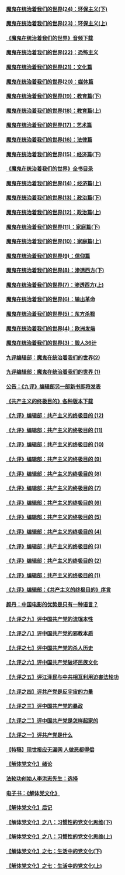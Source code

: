 #### [魔鬼在统治着我们的世界(24)：环保主义(下)](../pages/nsc422/n10695307.md?t=10100951) 

#### [魔鬼在统治着我们的世界(23)：环保主义(上)](../pages/nsc422/n10688613.md?t=10100951) 

#### [《魔鬼在统治着我们的世界》音频下载](../pages/nsc422/n10635553.md?t=10100951) 

#### [魔鬼在统治着我们的世界(22)：恐怖主义](../pages/nsc422/n10614727.md?t=10100951) 

#### [魔鬼在统治着我们的世界(21)：文化篇](../pages/nsc422/n10597706.md?t=10100951) 

#### [魔鬼在统治着我们的世界(20)：媒体篇](../pages/nsc422/n10586579.md?t=10100951) 

#### [魔鬼在统治着我们的世界(19)：教育篇(下)](../pages/nsc422/n10564808.md?t=10100951) 

#### [魔鬼在统治着我们的世界(18)：教育篇(上)](../pages/nsc422/n10526970.md?t=10100951) 

#### [魔鬼在统治着我们的世界(17)：艺术篇](../pages/nsc422/n10499093.md?t=10100951) 

#### [魔鬼在统治着我们的世界(16)：法律篇](../pages/nsc422/n10485969.md?t=10100951) 

#### [魔鬼在统治着我们的世界(15)：经济篇(下)](../pages/nsc422/n10469975.md?t=10100951) 

#### [《魔鬼在统治着我们的世界》全书目录](../pages/nsc422/n10464261.md?t=10100951) 

#### [魔鬼在统治着我们的世界(14)：经济篇(上)](../pages/nsc422/n10457370.md?t=10100951) 

#### [魔鬼在统治着我们的世界(13)：政治篇(下)](../pages/nsc422/n10448270.md?t=10100951) 

#### [魔鬼在统治着我们的世界(12)：政治篇(上)](../pages/nsc422/n10444576.md?t=10100951) 

#### [魔鬼在统治着我们的世界(11)：家庭篇(下)](../pages/nsc422/n10440961.md?t=10100951) 

#### [魔鬼在统治着我们的世界(10)：家庭篇(上)](../pages/nsc422/n10435448.md?t=10100951) 

#### [魔鬼在统治着我们的世界(9)：信仰篇](../pages/nsc422/n10432159.md?t=10100951) 

#### [魔鬼在统治着我们的世界(8)：渗透西方(下)](../pages/nsc422/n10429603.md?t=10100951) 

#### [魔鬼在统治着我们的世界(7)：渗透西方(上)](../pages/nsc422/n10426013.md?t=10100951) 

#### [魔鬼在统治着我们的世界(6)：输出革命](../pages/nsc422/n10421536.md?t=10100951) 

#### [魔鬼在统治着我们的世界(5)：东方杀戮](../pages/nsc422/n10417707.md?t=10100951) 

#### [魔鬼在统治着我们的世界(4)：欧洲发端](../pages/nsc422/n10414890.md?t=10100951) 

#### [魔鬼在统治着我们的世界(3)：毁人36计](../pages/nsc422/n10411583.md?t=10100951) 

#### [九评编辑部：魔鬼在统治着我们的世界(2)](../pages/nsc422/n10410036.md?t=10100951) 

#### [九评编辑部：魔鬼在统治着我们的世界 (1)](../pages/nsc422/n10406825.md?t=10100951) 

#### [公告：《九评》编辑部另一部新书即将发表](../pages/nsc422/n10405104.md?t=10100951) 

#### [《共产主义的终极目的》各种版本下载](../pages/nsc422/n10022138.md?t=10100951) 

#### [《九评》编辑部：共产主义的终极目的 (12)](../pages/nsc422/n9933272.md?t=10100951) 

#### [《九评》编辑部：共产主义的终极目的 (11)](../pages/nsc422/n9924973.md?t=10100951) 

#### [《九评》编辑部：共产主义的终极目的 (10)](../pages/nsc422/n9920883.md?t=10100951) 

#### [《九评》编辑部：共产主义的终极目的 (9)](../pages/nsc422/n9916363.md?t=10100951) 

#### [《九评》编辑部：共产主义的终极目的 (8)](../pages/nsc422/n9912488.md?t=10100951) 

#### [《九评》编辑部：共产主义的终极目的 (7)](../pages/nsc422/n9901176.md?t=10100951) 

#### [《九评》编辑部：共产主义的终极目的 (6)](../pages/nsc422/n9899359.md?t=10100951) 

#### [《九评》编辑部：共产主义的终极目的 (5)](../pages/nsc422/n9893174.md?t=10100951) 

#### [《九评》编辑部：共产主义的终极目的 (4)](../pages/nsc422/n9891246.md?t=10100951) 

#### [《九评》编辑部：共产主义的终极目的 (3)](../pages/nsc422/n9879879.md?t=10100951) 

#### [《九评》编辑部：共产主义的终极目的 (2)](../pages/nsc422/n9876205.md?t=10100951) 

#### [《九评》编辑部：共产主义的终极目的 (1)](../pages/nsc422/n9865857.md?t=10100951) 

#### [《九评》编辑部：《共产主义的终极目的》序言](../pages/nsc422/n9862666.md?t=10100951) 

#### [颜丹：中国电影的优势是只有一种语言？](../pages/nsc422/n9583062.md?t=10100951) 

#### [【九评之九】评中国共产党的流氓本性](../pages/nsc422/n737542.md?t=10100951) 

#### [【九评之八】评中国共产党的邪教本质](../pages/nsc422/n735942.md?t=10100951) 

#### [【九评之七】评中国共产党的杀人历史](../pages/nsc422/n733806.md?t=10100951) 

#### [【九评之六】评中国共产党破坏民族文化](../pages/nsc422/n731667.md?t=10100951) 

#### [【九评之五】评江泽民与中共相互利用迫害法轮功](../pages/nsc422/n730058.md?t=10100951) 

#### [【九评之四】评共产党是反宇宙的力量](../pages/nsc422/n727814.md?t=10100951) 

#### [【九评之三】评中国共产党的暴政](../pages/nsc422/n725597.md?t=10100951) 

#### [【九评之二】评中国共产党是怎样起家的](../pages/nsc422/n723946.md?t=10100951) 

#### [【九评之一】评共产党是什么](../pages/nsc422/n722529.md?t=10100951) 

#### [【特稿】现世报应无漏网 人做恶都得偿](../pages/nsc422/n4215167.md?t=10100951) 

#### [【解体党文化】绪论](../pages/nsc422/n1449356.md?t=10100951) 

#### [法轮功创始人李洪志先生：选择](../pages/nsc422/n3580738.md?t=10100951) 

#### [电子书：《解体党文化》](../pages/nsc422/n1573484.md?t=10100951) 

#### [【解体党文化】后记](../pages/nsc422/n1531999.md?t=10100951) 

#### [【解体党文化】之八：习惯性的党文化思维(下)](../pages/nsc422/n1526477.md?t=10100951) 

#### [【解体党文化】之八：习惯性的党文化思维(上)](../pages/nsc422/n1520631.md?t=10100951) 

#### [【解体党文化】之七：生活中的党文化(下)](../pages/nsc422/n1513446.md?t=10100951) 

#### [【解体党文化】之七：生活中的党文化(上)](../pages/nsc422/n1509358.md?t=10100951) 

